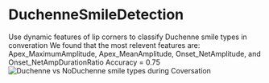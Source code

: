 # DuchenneSmileDetection
Use dynamic features of lip corners to classify Duchenne smile types in converation
We found that the most relevent features are: Apex_MaximumAmplitude, Apex_MeanAmplitude, Onset_NetAmplitude, and Onset_NetAmpDurationRatio
Accuracy = 0.75
![Duchenne vs  NoDuchenne smile types during Coversation](https://user-images.githubusercontent.com/60202851/154805381-4990b045-f335-4491-a8ea-f1d78cb71d3f.JPG)
